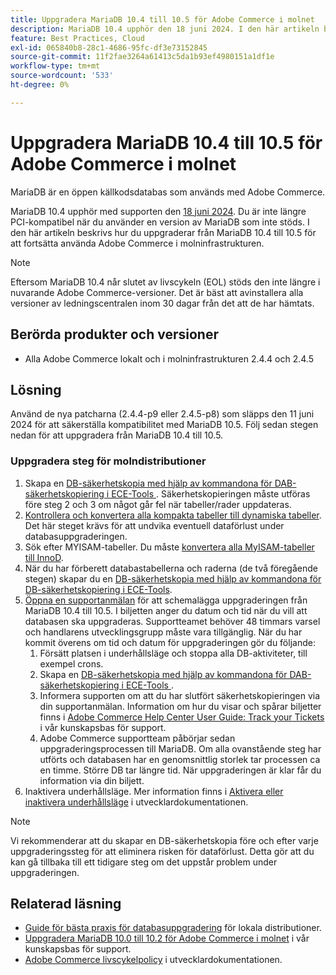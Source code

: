 ```yaml
---
title: Uppgradera MariaDB 10.4 till 10.5 för Adobe Commerce i molnet
description: MariaDB 10.4 upphör den 18 juni 2024. I den här artikeln beskrivs hur du uppgraderar MariaDB från 10.4 till 10.5 för att fortsätta använda Adobe Commerce i molninfrastrukturen.
feature: Best Practices, Cloud
exl-id: 065840b8-28c1-4686-95fc-df3e73152845
source-git-commit: 11f2fae3264a61413c5da1b93ef4980151a1df1e
workflow-type: tm+mt
source-wordcount: '533'
ht-degree: 0%

---
```


# Uppgradera MariaDB 10.4 till 10.5 för Adobe Commerce i molnet

MariaDB är en öppen källkodsdatabas som används med Adobe Commerce.

MariaDB 10.4 upphör med supporten den [18 juni 2024](https://endoflife.date/mariadb). Du är inte längre PCI-kompatibel när du använder en version av MariaDB som inte stöds. I den här artikeln beskrivs hur du uppgraderar från MariaDB 10.4 till 10.5 för att fortsätta använda Adobe Commerce i molninfrastrukturen.

>[!NOTE]
>
>Eftersom MariaDB 10.4 når slutet av livscykeln (EOL) stöds den inte längre i nuvarande Adobe Commerce-versioner. Det är bäst att avinstallera alla versioner av ledningscentralen inom 30 dagar från det att de har hämtats.

## Berörda produkter och versioner

* Alla Adobe Commerce lokalt och i molninfrastrukturen 2.4.4 och 2.4.5

## Lösning

Använd de nya patcharna (2.4.4-p9 eller 2.4.5-p8) som släpps den 11 juni 2024 för att säkerställa kompatibilitet med MariaDB 10.5. Följ sedan stegen nedan för att uppgradera från MariaDB 10.4 till 10.5.

### Uppgradera steg för molndistributioner

1. Skapa en [DB-säkerhetskopia med hjälp av kommandona för DAB-säkerhetskopiering i ECE-Tools ](https://experienceleague.adobe.com/en/docs/commerce-cloud-service/user-guide/develop/storage/snapshots). Säkerhetskopieringen måste utföras före steg 2 och 3 om något går fel när tabeller/rader uppdateras.
1. [Kontrollera och konvertera alla kompakta tabeller till dynamiska tabeller](https://experienceleague.adobe.com/en/docs/commerce-operations/implementation-playbook/best-practices/maintenance/mariadb-upgrade). Det här steget krävs för att undvika eventuell dataförlust under databasuppgraderingen.
1. Sök efter MYISAM-tabeller. Du måste [konvertera alla MyISAM-tabeller till InnoD](https://experienceleague.adobe.com/en/docs/commerce-operations/implementation-playbook/best-practices/planning/database-on-cloud).
1. När du har förberett databastabellerna och raderna (de två föregående stegen) skapar du en [DB-säkerhetskopia med hjälp av kommandona för DB-säkerhetskopiering i ECE-Tools](https://experienceleague.adobe.com/en/docs/commerce-cloud-service/user-guide/develop/storage/snapshots).
1. [Öppna en supportanmälan](/help/help-center-guide/help-center/magento-help-center-user-guide.md#submit-ticket) för att schemalägga uppgraderingen från MariaDB 10.4 till 10.5. I biljetten anger du datum och tid när du vill att databasen ska uppgraderas. Supportteamet behöver 48 timmars varsel och handlarens utvecklingsgrupp måste vara tillgänglig. När du har kommit överens om tid och datum för uppgraderingen gör du följande:
   1. Försätt platsen i underhållsläge och stoppa alla DB-aktiviteter, till exempel crons.
   1. Skapa en [DB-säkerhetskopia med hjälp av kommandona för DAB-säkerhetskopiering i ECE-Tools ](https://experienceleague.adobe.com/en/docs/commerce-cloud-service/user-guide/develop/storage/snapshots).
   1. Informera supporten om att du har slutfört säkerhetskopieringen via din supportanmälan. Information om hur du visar och spårar biljetter finns i [Adobe Commerce Help Center User Guide: Track your Tickets](/help/help-center-guide/help-center/magento-help-center-user-guide.md#track-tickets) i vår kunskapsbas för support.
   1. Adobe Commerce supportteam påbörjar sedan uppgraderingsprocessen till MariaDB. Om alla ovanstående steg har utförts och databasen har en genomsnittlig storlek tar processen ca en timme. Större DB tar längre tid. När uppgraderingen är klar får du information via din biljett.
1. Inaktivera underhållsläge. Mer information finns i [Aktivera eller inaktivera underhållsläge](https://experienceleague.adobe.com/en/docs/commerce-operations/installation-guide/tutorials/maintenance-mode) i utvecklardokumentationen.

>[!NOTE]
>
>Vi rekommenderar att du skapar en DB-säkerhetskopia före och efter varje uppgraderingssteg för att eliminera risken för dataförlust. Detta gör att du kan gå tillbaka till ett tidigare steg om det uppstår problem under uppgraderingen.

## Relaterad läsning

* [Guide för bästa praxis för databasuppgradering](https://experienceleague.adobe.com/en/docs/commerce-operations/upgrade-guide/prepare/prerequisites) för lokala distributioner.
* [Uppgradera MariaDB 10.0 till 10.2 för Adobe Commerce i molnet](https://experienceleague.adobe.com/en/docs/commerce-knowledge-base/kb/how-to/upgrade-mariadb-10-0-to-10-2-for-magento-commerce-cloud) i vår kunskapsbas för support.
* [Adobe Commerce livscykelpolicy](https://experienceleague.adobe.com/en/docs/commerce-operations/release/planning/lifecycle-policy) i utvecklardokumentationen.
